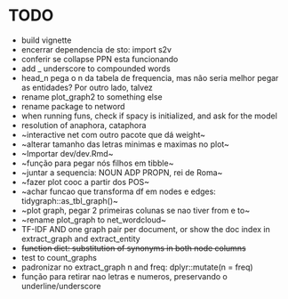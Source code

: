 # TODO

- build vignette
- encerrar dependencia de sto: import s2v
- conferir se collapse PPN esta funcionando
- add _ underscore to compounded words
- head_n pega o n da tabela de frequencia, mas não seria melhor pegar as entidades? Por outro lado, talvez
- rename plot_graph2 to something else
- rename package to netword
- when running funs, check if spacy is initialized, and ask for the model
- resolution of anaphora, cataphora
- ~interactive net com outro pacote que dá weight~
- ~alterar tamanho das letras minimas e maximas no plot~
- ~Importar dev/dev.Rmd~
- ~função para pegar nós filhos em tibble~
- ~juntar a sequencia: NOUN ADP PROPN, rei de Roma~
- ~fazer plot cooc a partir dos POS~
- ~achar funcao que transforma df em nodes e edges: tidygraph::as_tbl_graph()~
- ~plot graph, pegar 2 primeiras colunas se nao tiver from e to~
- ~rename plot_graph to net_wordcloud~
- TF-IDF AND one graph pair per document, or show the doc index in extract_graph and extract_entity
- ~~function dict: substitution of synonyms in both node columns~~
- test to count_graphs
- padronizar no extract_graph n and freq: dplyr::mutate(n = freq)
- função para retirar nao letras e numeros, preservando o underline/underscore
